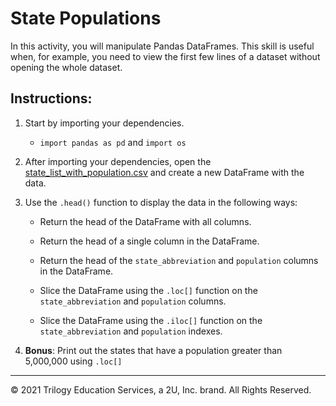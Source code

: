 # State Populations

In this activity, you will manipulate Pandas DataFrames. This skill is useful when, for example, you need to view the first few lines of a dataset without opening the whole dataset. 

## Instructions:


1. Start by importing your dependencies.

    * `import pandas as pd` and `import os`

2. After importing your dependencies, open the [state_list_with_population.csv](Activities/04-Stu_StatePopulations/Resources/state_list_with_population.csv) and create a new DataFrame with the data.

3. Use the `.head()` function to display the data in the following ways:

    * Return the head of the DataFrame with all columns.

    * Return the head of a single column in the DataFrame.

    * Return the head of the `state_abbreviation` and `population` columns in the DataFrame.

    * Slice the DataFrame using the `.loc[]` function on the `state_abbreviation` and `population` columns.

    * Slice the DataFrame using the `.iloc[]` function on the `state_abbreviation` and `population` indexes. 

4. **Bonus**: Print out the states that have a population greater than 5,000,000 using `.loc[]`

---

© 2021 Trilogy Education Services, a 2U, Inc. brand. All Rights Reserved.
